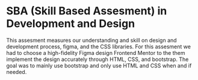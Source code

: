 # SBA (Skill Based Assesment) in Development and Design
 
 This assesment measures our understanding and skill on design and development process, figma, and the CSS libraries. For this assesment we had to choose a high-fidelity Figma design Frontend Mentor to the them implement the design accurately through HTML, CSS, and bootstrap. The goal was to mainly use bootstrap and only use HTML and CSS when and if needed.
